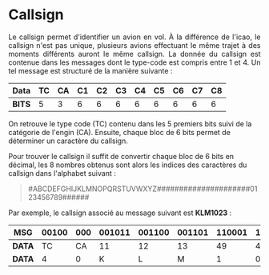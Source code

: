 # Callsign

<p style="text-align:justify;">Le callsign permet d'identifier un avion en vol. À la différence de l'icao, le callsign n'est pas unique, plusieurs avions effectuant le même trajet à des moments différents auront le même callsign. La donnée du callsign est contenue dans les messages dont le type-code est compris entre 1 et 4. Un tel message est structuré de la manière suivante : </p>

| **Data** | **TC** | **CA** | **C1** | **C2** | **C3** | **C4** | **C5** | **C6** | **C7** | **C8** |
|----------|--------|--------|--------|--------|--------|--------|--------|--------|--------|--------|
| **BITS** | 5      | 3      | 6      | 6      | 6      | 6      | 6      | 6      | 6      | 6      |

On retrouve le type code (TC) contenu dans les 5 premiers bits suivi de la catégorie de l'engin (CA). Ensuite, chaque bloc de 6 bits permet de déterminer un caractère du callsign.

Pour trouver le callsign il suffit de convertir chaque bloc de 6 bits en décimal, les 8 nombres obtenus sont alors les indices des caractères du callsign dans l'alphabet suivant : 

>#ABCDEFGHIJKLMNOPQRSTUVWXYZ#####################0123456789######

Par exemple, le callsign associé au message suivant est **KLM1023** : 

| **MSG**  | **00100** | **000** | **001011** | **001100** | **001101** | **110001** | **110000** | **110010** | **110011** | **100000** |
|----------|-----------|---------|------------|------------|------------|------------|------------|------------|------------|------------|
| **DATA** | TC        | CA      | 11         | 12         | 13         | 49         | 48         | 50         | 51         | 32         |
| **DATA** | 4         | 0       | K          | L          | M          | 1          | 0          | 2          | 3          | -          |
